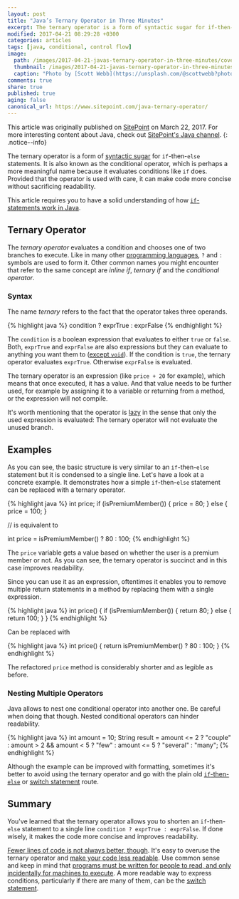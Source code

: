 ```yaml
---
layout: post
title: "Java’s Ternary Operator in Three Minutes"
excerpt: The ternary operator is a form of syntactic sugar for if-then-else statements. It is also known as the conditional operator, which is perhaps a more meaningful name because it evaluates conditions like if does.
modified: 2017-04-21 08:29:28 +0300
categories: articles
tags: [java, conditional, control flow]
image:
  path: /images/2017-04-21-javas-ternary-operator-in-three-minutes/cover.jpg
  thumbnail: /images/2017-04-21-javas-ternary-operator-in-three-minutes/cover_thumb.jpg
  caption: "Photo by [Scott Webb](https://unsplash.com/@scottwebb?photo=YBwPrBiccX4)"
comments: true
share: true
published: true
aging: false
canonical_url: https://www.sitepoint.com/java-ternary-operator/
---
```

This article was originally published on [SitePoint](https://www.sitepoint.com/java-ternary-operator/) on March 22, 2017. For more interesting content about Java, check out [SitePoint's Java channel](https://www.sitepoint.com/java/ "Java channel at SitePoint").
{: .notice--info}

The ternary operator is a form of [syntactic sugar](https://en.wikipedia.org/wiki/Syntactic_sugar "Syntactic Sugar") for `if`-then-`else` statements.
It is also known as the conditional operator, which is perhaps a more meaningful name because it evaluates conditions like `if` does.
Provided that the operator is used with care, it can make code more concise without sacrificing readability.

This article requires you to have a solid understanding of how [`if`-statements work in Java](https://www.sitepoint.com/javas-if-statement-tutorial/ "Java’s If Statement in Five Minutes").

## Ternary Operator

The _ternary operator_ evaluates a condition and chooses one of two branches to execute.
Like in many other [programming languages](https://en.wikipedia.org/wiki/%3F: "Ternary Operators - ?:"), `?` and `:` symbols are used to form it.
Other common names you might encounter that refer to the same concept are _inline if_, _ternary if_ and the _conditional operator_.

### Syntax

The name *ternary* refers to the fact that the operator takes three operands.

{% highlight java %}
condition ? exprTrue : exprFalse
{% endhighlight %}

The `condition` is a boolean expression that evaluates to either `true` or `false`.
Both, `exprTrue` and `exprFalse` are also expressions but they can evaluate to anything you want them to ([except `void`](https://docs.oracle.com/javase/specs/jls/se7/html/jls-15.html#jls-15.25)).
If the condition is `true`, the ternary operator evaluates `exprTrue`.
Otherwise `exprFalse` is evaluated.

The ternary operator is an expression (like `price + 20` for example), which means that once executed, it has a value.
And that value needs to be further used, for example by assigning it to a variable or returning from a method, or the expression will not compile.

It's worth mentioning that the operator is [lazy](https://www.sitepoint.com/java-in-praise-of-laziness/) in the sense that only the used expression is evaluated:
The ternary operator will not evaluate the unused branch.

## Examples

As you can see, the basic structure is very similar to an `if`-then-`else` statement but it is condensed to a single line.
Let's have a look at a concrete example.
It demonstrates how a simple `if`-then-`else` statement can be replaced with a ternary operator.

{% highlight java %}
int price;
if (isPremiumMember()) {
    price = 80;
}
else {
    price = 100;
}

// is equivalent to

int price = isPremiumMember() ? 80 : 100;
{% endhighlight %}

The `price` variable gets a value based on whether the user is a premium member or not.
As you can see, the ternary operator is succinct and in this case improves readability.

Since you can use it as an expression, oftentimes it enables you to remove multiple return statements in a method by replacing them with a single expression.

{% highlight java %}
int price() {
    if (isPremiumMember()) {
        return 80;
    }
    else {
        return 100;
    }
}
{% endhighlight %}

Can be replaced with

{% highlight java %}
int price() {
    return isPremiumMember() ? 80 : 100;
}
{% endhighlight %}

The refactored `price` method is considerably shorter and as legible as before.

### Nesting Multiple Operators

Java allows to nest one conditional operator into another one.
Be careful when doing that though.
Nested conditional operators can hinder readability.

{% highlight java %}
int amount = 10;
String result = amount <= 2 ? "couple" : amount > 2 && amount < 5 ? "few" : amount <= 5 ? "several" : "many";
{% endhighlight %}

Although the example can be improved with formatting, sometimes it's better to avoid using the ternary operator and go with the plain old [`if`-then-`else`](https://www.sitepoint.com/javas-if-statement-tutorial/ "Java’s If Statement in Five Minutes") or [switch statement](https://www.sitepoint.com/javas-switch-statement/ "Java’s Switch Statement in Three Minutes") route.

## Summary

You've learned that the ternary operator allows you to shorten an `if`-then-`else` statement to a single line `condition ? exprTrue : exprFalse`.
If done wisely, it makes the code more concise and improves readability.

[Fewer lines of code is not always better, though](http://softwareengineering.stackexchange.com/a/203686).
It's easy to overuse the ternary operator and [make your code less readable](http://softwareengineering.stackexchange.com/a/28315).
Use common sense and keep in mind that [programs must be written for people to read, and only incidentally for machines to execute](https://www.goodreads.com/quotes/9168-programs-must-be-written-for-people-to-read-and-only "Harold Abelson, Structure and Interpretation of Computer Programs").
A more readable way to express conditions, particularly if there are many of them, can be the [switch statement](https://www.sitepoint.com/javas-switch-statement/ "Java’s Switch Statement in Three Minutes").
